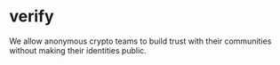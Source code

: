 # verify
We allow anonymous crypto teams to build trust with their communities without making their identities public.
